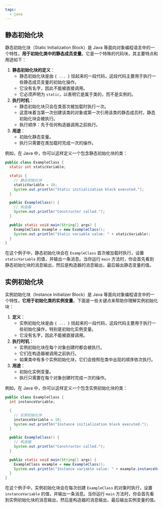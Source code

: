 ```yaml
---
tags:
  - java
---
```


## 静态初始化块

静态初始化块（Static Initialization Block）是 Java 等面向对象编程语言中的一个特性，**用于初始化类中的静态成员变量**。它是一个特殊的代码块，其主要特点和用途如下：

1. **静态初始化块的定义**：
    - 静态初始化块是由 `{ ... }` 括起来的一段代码，这段代码主要用于执行一些静态成员变量的初始化操作。
    - 它没有名字，因此不能被直接调用。
    - 它必须声明为 `static`，以表明它是属于类的，而不是实例的。
2. **执行时机**：
    - 静态初始化块只会在类首次被加载时执行一次。
    - 这意味着当第一次创建该类的对象或第一次引用该类的静态成员时，静态初始化块会被执行。
    - 执行顺序：先于任何构造器调用之前执行。
3. **用途**：
    - 初始化静态变量。
    - 执行只需要在类加载时完成一次的操作。

例如，在 Java 中，你可以这样定义一个包含静态初始化块的类：

```java
public class ExampleClass {  
  static int staticVariable;  

  static {  
    // 静态初始化块  
    staticVariable = 10;  
    System.out.println("Static initialization block executed.");  
  }  

  public ExampleClass() {  
    // 构造器  
    System.out.println("Constructor called.");  
  }  

  public static void main(String[] args) {  
    ExampleClass example = new ExampleClass();  
    System.out.println("Static variable value: " + staticVariable);  
  }  
}
```

在这个例子中，静态初始化块会在 `ExampleClass` 首次被加载时执行，设置 `staticVariable` 的值，并输出一条消息。当你运行 `main` 方法时，你会首先看到静态初始化块的消息输出，然后是构造器的消息输出，最后输出静态变量的值。

## 实例初始化块

实例初始化块（Instance Initializer Block）是 Java 等面向对象编程语言中的一个特性，**它用于初始化类的实例变量**。下面是一些关键点来帮助你理解实例初始化块：

1. **定义**：
    - 实例初始化块是由 `{ ... }` 括起来的一段代码，这段代码主要用于执行一些初始化操作，特别是初始化实例变量。
    - 它没有名字，因此不能被直接调用。
2. **执行时机**：
    - 实例初始化块在每个对象创建时都会被执行。
    - 它们在构造器被调用之前执行。
    - 如果类中有多个实例初始化块，它们会按照在类中出现的顺序依次执行。
3. **用途**：
    - 初始化实例变量。
    - 执行只需要在每个对象创建时完成一次的操作。

例如，在 Java 中，你可以这样定义一个包含实例初始化块的类：

```java
public class ExampleClass {  
  int instanceVariable;  

  {  
    // 实例初始化块  
    instanceVariable = 10;  
    System.out.println("Instance initialization block executed.");  
  }  

  public ExampleClass() {  
    // 构造器  
    System.out.println("Constructor called.");  
  }  

  public static void main(String[] args) {  
    ExampleClass example = new ExampleClass();  
    System.out.println("Instance variable value: " + example.instanceVariable);  
  }  
}
```

在这个例子中，实例初始化块会在每次创建 `ExampleClass` 的对象时执行，设置 `instanceVariable` 的值，并输出一条消息。当你运行 `main` 方法时，你会首先看到实例初始化块的消息输出，然后是构造器的消息输出，最后输出实例变量的值。
